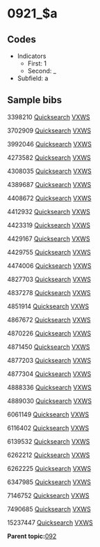 # 0921\_$a

## Codes

-   Indicators
    -   First: 1
    -   Second: \_
-   Subfield: a

## Sample bibs

3398210 [Quicksearch](https://search.library.yale.edu/catalog/3398210) [VXWS](http://prodorbis.library.yale.edu:7014/vxws/GetHoldingsService?bibId=3398210)

3702909 [Quicksearch](https://search.library.yale.edu/catalog/3702909) [VXWS](http://prodorbis.library.yale.edu:7014/vxws/GetHoldingsService?bibId=3702909)

3992046 [Quicksearch](https://search.library.yale.edu/catalog/3992046) [VXWS](http://prodorbis.library.yale.edu:7014/vxws/GetHoldingsService?bibId=3992046)

4273582 [Quicksearch](https://search.library.yale.edu/catalog/4273582) [VXWS](http://prodorbis.library.yale.edu:7014/vxws/GetHoldingsService?bibId=4273582)

4308035 [Quicksearch](https://search.library.yale.edu/catalog/4308035) [VXWS](http://prodorbis.library.yale.edu:7014/vxws/GetHoldingsService?bibId=4308035)

4389687 [Quicksearch](https://search.library.yale.edu/catalog/4389687) [VXWS](http://prodorbis.library.yale.edu:7014/vxws/GetHoldingsService?bibId=4389687)

4408672 [Quicksearch](https://search.library.yale.edu/catalog/4408672) [VXWS](http://prodorbis.library.yale.edu:7014/vxws/GetHoldingsService?bibId=4408672)

4412932 [Quicksearch](https://search.library.yale.edu/catalog/4412932) [VXWS](http://prodorbis.library.yale.edu:7014/vxws/GetHoldingsService?bibId=4412932)

4423319 [Quicksearch](https://search.library.yale.edu/catalog/4423319) [VXWS](http://prodorbis.library.yale.edu:7014/vxws/GetHoldingsService?bibId=4423319)

4429167 [Quicksearch](https://search.library.yale.edu/catalog/4429167) [VXWS](http://prodorbis.library.yale.edu:7014/vxws/GetHoldingsService?bibId=4429167)

4429755 [Quicksearch](https://search.library.yale.edu/catalog/4429755) [VXWS](http://prodorbis.library.yale.edu:7014/vxws/GetHoldingsService?bibId=4429755)

4474006 [Quicksearch](https://search.library.yale.edu/catalog/4474006) [VXWS](http://prodorbis.library.yale.edu:7014/vxws/GetHoldingsService?bibId=4474006)

4827703 [Quicksearch](https://search.library.yale.edu/catalog/4827703) [VXWS](http://prodorbis.library.yale.edu:7014/vxws/GetHoldingsService?bibId=4827703)

4837278 [Quicksearch](https://search.library.yale.edu/catalog/4837278) [VXWS](http://prodorbis.library.yale.edu:7014/vxws/GetHoldingsService?bibId=4837278)

4851914 [Quicksearch](https://search.library.yale.edu/catalog/4851914) [VXWS](http://prodorbis.library.yale.edu:7014/vxws/GetHoldingsService?bibId=4851914)

4867672 [Quicksearch](https://search.library.yale.edu/catalog/4867672) [VXWS](http://prodorbis.library.yale.edu:7014/vxws/GetHoldingsService?bibId=4867672)

4870226 [Quicksearch](https://search.library.yale.edu/catalog/4870226) [VXWS](http://prodorbis.library.yale.edu:7014/vxws/GetHoldingsService?bibId=4870226)

4871450 [Quicksearch](https://search.library.yale.edu/catalog/4871450) [VXWS](http://prodorbis.library.yale.edu:7014/vxws/GetHoldingsService?bibId=4871450)

4877203 [Quicksearch](https://search.library.yale.edu/catalog/4877203) [VXWS](http://prodorbis.library.yale.edu:7014/vxws/GetHoldingsService?bibId=4877203)

4877304 [Quicksearch](https://search.library.yale.edu/catalog/4877304) [VXWS](http://prodorbis.library.yale.edu:7014/vxws/GetHoldingsService?bibId=4877304)

4888336 [Quicksearch](https://search.library.yale.edu/catalog/4888336) [VXWS](http://prodorbis.library.yale.edu:7014/vxws/GetHoldingsService?bibId=4888336)

4889030 [Quicksearch](https://search.library.yale.edu/catalog/4889030) [VXWS](http://prodorbis.library.yale.edu:7014/vxws/GetHoldingsService?bibId=4889030)

6061149 [Quicksearch](https://search.library.yale.edu/catalog/6061149) [VXWS](http://prodorbis.library.yale.edu:7014/vxws/GetHoldingsService?bibId=6061149)

6116402 [Quicksearch](https://search.library.yale.edu/catalog/6116402) [VXWS](http://prodorbis.library.yale.edu:7014/vxws/GetHoldingsService?bibId=6116402)

6139532 [Quicksearch](https://search.library.yale.edu/catalog/6139532) [VXWS](http://prodorbis.library.yale.edu:7014/vxws/GetHoldingsService?bibId=6139532)

6262212 [Quicksearch](https://search.library.yale.edu/catalog/6262212) [VXWS](http://prodorbis.library.yale.edu:7014/vxws/GetHoldingsService?bibId=6262212)

6262225 [Quicksearch](https://search.library.yale.edu/catalog/6262225) [VXWS](http://prodorbis.library.yale.edu:7014/vxws/GetHoldingsService?bibId=6262225)

6347985 [Quicksearch](https://search.library.yale.edu/catalog/6347985) [VXWS](http://prodorbis.library.yale.edu:7014/vxws/GetHoldingsService?bibId=6347985)

7146752 [Quicksearch](https://search.library.yale.edu/catalog/7146752) [VXWS](http://prodorbis.library.yale.edu:7014/vxws/GetHoldingsService?bibId=7146752)

7490685 [Quicksearch](https://search.library.yale.edu/catalog/7490685) [VXWS](http://prodorbis.library.yale.edu:7014/vxws/GetHoldingsService?bibId=7490685)

15237447 [Quicksearch](https://search.library.yale.edu/catalog/15237447) [VXWS](http://prodorbis.library.yale.edu:7014/vxws/GetHoldingsService?bibId=15237447)

**Parent topic:**[092](../../tags/092/092.md)


